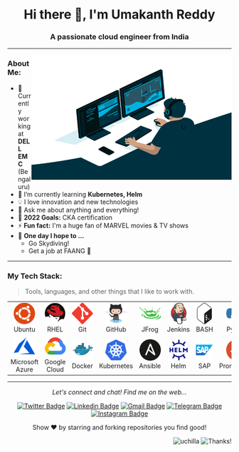 <h1 align="center">Hi there 👋, I'm Umakanth Reddy</h1>
<h3 align="center">A passionate cloud engineer from India</h3>

---

<img align="right" alt="GIF" src="https://github.com/uchilla/uchilla/blob/main/code.gif?raw=true" width="450" height="280" />

<h3 align="left">About Me:</h3>

- 🔭 Currently working at **DELL EMC** (Bengaluru)
- 🌱 I’m currently learning **Kubernetes, Helm**
- 💡 I love innovation and new technologies
- 💬 Ask me about anything and everything!
- 🥅 **2022 Goals:** CKA certification
- ⚡ **Fun fact:** I'm a huge fan of MARVEL movies & TV shows
- 🤞 **One day I hope to ...**
    - Go Skydiving!
    - Get a job at FAANG 🎯

---

<h3 align="left" id="uchilla-tech">My Tech Stack:</h3>

> Tools, languages, and other things that I like to work with.
<table>
  <tr>
    <td align="center"  width="96">
      <a href="#uchilla-tech">
        <img src="./images/ubuntu.svg" width="48" height="48" alt="Ubuntu" />
      </a>
      <br>Ubuntu
    </td>
    <td align="center"  width="96">
      <a href="#uchilla-tech">
        <img src="./images/redhat.svg" width="48" height="48" alt="RHEL" />
      </a>
      <br>RHEL
    </td>
    <td align="center" width="96">
      <a href="#uchilla-tech">
        <img src="./images/git.svg" width="48" height="48" alt="Git" />
      </a>
      <br>Git
    </td>
    <td align="center" width="96">
      <a href="#uchilla-tech">
        <img src="./images/github.svg" width="48" height="48" alt="GitHub" />
      </a>
      <br>GitHub
    </td>
    <td align="center" width="96">
      <a href="#uchilla-tech">
        <img src="./images/jfrog.svg" width="48" height="48" alt="JFrog" />
      </a>
      <br>JFrog
    </td>
    <td align="center" width="96">
      <a href="#uchilla-tech">
        <img src="./images/jenkins.svg" width="48" height="48" alt="Jenkins" />
      </a>
      <br>Jenkins
    </td>
    <td align="center" width="96">
      <a href="#uchilla-tech">
        <img src="./images/bash.svg" width="48" height="48" alt="Bash" />
      </a>
      <br>BASH
    </td>
    <td align="center" width="96">
      <a href="#uchilla-tech">
        <img src="./images/python.svg" width="48" height="48" alt="Python" />
      </a>
      <br>Python
    </td>
  <tr>
    <td align="center" width="96"> 
      <a href="#uchilla-tech" >
        <img src="./images/azure.svg" width="48" height="48" alt="Microsoft Azure" />
      </a>
      <br>Microsoft Azure
    </td>
    <td align="center" width="96"> 
      <a href="#uchilla-tech" >
        <img src="./images/google_cloud.svg" width="48" height="48" alt="Google Cloud" />
      </a>
      <br>Google Cloud
    </td>
    <td align="center" width="96"> 
      <a href="#uchilla-tech" >
        <img src="./images/docker.svg" width="48" height="48" alt="Docker" />
      </a>
      <br>Docker
    </td>
    <td align="center" width="96">
      <a href="#uchilla-tech" >
        <img src="./images/kubernetes.svg" width="48" height="48" alt="Kubernetes" />
      </a>
      <br>Kubernetes
    </td>
    <td align="center" width="96">
      <a href="#uchilla-tech">
        <img src="./images/ansible.svg" width="48" height="48" alt="Ansible" />
      </a>
      <br>Ansible
    </td>
    <td align="center"  width="96">
      <a href="#uchilla-tech">
        <img src="./images/helm.svg" width="48" height="48" alt="Helm" />
      </a>
      <br>Helm
    </td>
    <td align="center" width="96">
      <a href="#uchilla-tech" >
        <img src="./images/sap.svg" width="48" height="48" alt="SAP" />
      </a>
      <br>SAP
    </td>
    <td align="center" width="96">
      <a href="#uchilla-tech" >
        <img src="./images/prometheus.svg" width="48" height="48" alt="Prometheus" />
      </a>
      <br>Prometheus
    </td>
  </tr>
</table>
 
 ---
 
<p align="center">
  <i>Let's connect and chat! Find me on the web...</i>
    
<div align ="center">

[![Twitter Badge](https://img.shields.io/badge/-@umakanth-00acee?style=flat&logo=Twitter&logoColor=white)](https://twitter.com/intent/follow?screen_name=umakanth "Follow on Twitter")
[![Linkedin Badge](https://img.shields.io/badge/-umakanth.reddy-0072b1?style=flat&logo=Linkedin&logoColor=white)](https://www.linkedin.com/in/umakanth-reddy-chilla/ "Connect on LinkedIn")
[![Gmail Badge](https://img.shields.io/badge/-umakanth.chilla@gmail.com-c14438?style=flat&logo=Gmail&logoColor=white)](mailto:umakanth.chilla@gmail.com "Contact via Email")
[![Telegram Badge](https://img.shields.io/badge/-@umakanth_cloud-0088CC?style=flat&logo=Telegram&logoColor=white)](https://t.me/umakanth_cloud "Contact on Telegram")
[![Instagram Badge](https://img.shields.io/badge/-@umakanth-purple?style=flat&logo=instagram&logoColor=white)](https://instagram.com/umakanth "Follow on Instagram") 

</div>

  <p align="center">
    Show ❤️ by starring and forking repositories you find good!
  </p>
</p> 

<div align="right">
  
<img src="https://komarev.com/ghpvc/?username=uchilla&label=Profile%20views&color=0eb4a9&style=flat" alt="uchilla" /> ![Thanks!](https://img.shields.io/badge/Thanks%20for%20visiting-!-1EAEDB.svg)

</div>

